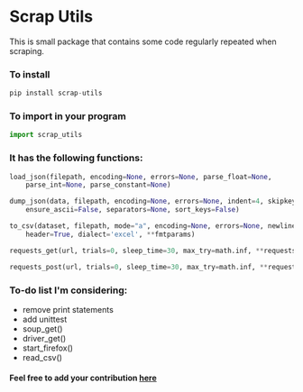 # Scrap Utils
This is small package that contains some code regularly repeated when scraping.

### To install
```python
pip install scrap-utils
```

### To import in your program
```python
import scrap_utils
```


### It has the following functions:
```python
load_json(filepath, encoding=None, errors=None, parse_float=None,
	parse_int=None, parse_constant=None)

dump_json(data, filepath, encoding=None, errors=None, indent=4, skipkeys=False,
	ensure_ascii=False, separators=None, sort_keys=False)

to_csv(dataset, filepath, mode="a", encoding=None, errors=None, newline='',
	header=True, dialect='excel', **fmtparams)

requests_get(url, trials=0, sleep_time=30, max_try=math.inf, **requests_kwargs)

requests_post(url, trials=0, sleep_time=30, max_try=math.inf, **requests_kwargs)
```

### To-do list I'm considering:
* remove print statements
* add unittest
* soup_get()
* driver_get()
* start_firefox()
* read_csv()

#### Feel free to add your contribution [here](https://github.com/bizzyvinci/scrap-utils)